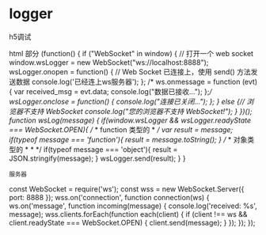 # logger
h5调试

html 部分
 (function()
    {
        if ("WebSocket" in window)
        {
            // 打开一个 web socket
            window.wsLogger = new WebSocket("ws://localhost:8888");
            wsLogger.onopen = function()
            {
                // Web Socket 已连接上，使用 send() 方法发送数据
                console.log('已经连上ws服务器');
            };
           /* ws.onmessage = function (evt)
            {
                var received_msg = evt.data;
                console.log("数据已接收...");
            };*/
            wsLogger.onclose = function()
            {
                console.log("连接已关闭...");
            };
        }
        else
        {// 浏览器不支持 WebSocket
            console.log("您的浏览器不支持 WebSocket!");
        }
    })();
    function wsLog(message) {
        if(window.wsLogger && wsLogger.readyState === WebSocket.OPEN){
            /*
            * function 类型的
            * */
            var result = message;
            if(typeof message === 'function'){
                result = message.toString();
            }
            /*
            * 对象类型的
            *
            * */
            if(typeof message === 'object'){
                result = JSON.stringify(message);
            }
            wsLogger.send(result);
        }
    }
    
    
    服务器
const WebSocket = require('ws');
const wss = new WebSocket.Server({ port: 8888 });
wss.on('connection', function connection(ws) {
    ws.on('message', function incoming(message) {
        console.log('received: %s', message);
        wss.clients.forEach(function each(client) {
            if (client !== ws && client.readyState === WebSocket.OPEN) {
                client.send(message);
            }
        });
    });
});

